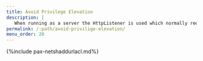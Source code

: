 ```yaml
---
title: Avoid Privilege Elevation
description: |
   When running as a server the HttpListener is used which normally requires an elevation of privileges
permalink: /:path/avoid-privilige-elevation/
menu_order: 20
---
```

{%include pax-netshaddurlacl.md%}
